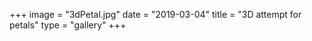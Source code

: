+++
image = "3dPetal.jpg"
date = "2019-03-04"
title = "3D attempt for petals"
type = "gallery"
+++

